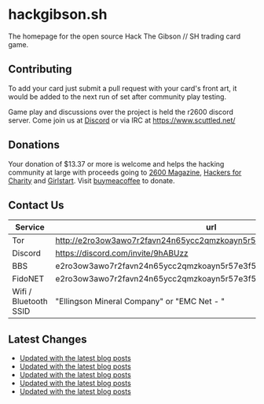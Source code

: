 # hackgibson.sh
The homepage for the open source Hack The Gibson // SH trading card game.


## Contributing

To add your card just submit a pull request with your card's front art, it would be added to the next run of set after community play testing.

Game play and discussions over the project is held the r2600 discord server. Come join us at [Discord](https://discord.com/invite/9hABUzz) or via IRC at https://www.scuttled.net/


## Donations

Your donation of $13.37 or more is welcome and helps the hacking community at large with proceeds going to [2600 Magazine](https://2600.com/), [Hackers for Charity](https://hackersforcharity.org) and [Girlstart](https://girlstart.org).  Visit [buymeacoffee](https://www.buymeacoffee.com/hackgibson.sh) to donate.


## Contact Us

Service | url
-|-
Tor | http://e2ro3ow3awo7r2favn24n65ycc2qmzkoayn5r57e3f56nvjwdcgg32ad.onion
Discord | https://discord.com/invite/9hABUzz
BBS | e2ro3ow3awo7r2favn24n65ycc2qmzkoayn5r57e3f56nvjwdcgg32ad.onion:23
FidoNET | e2ro3ow3awo7r2favn24n65ycc2qmzkoayn5r57e3f56nvjwdcgg32ad.onion:24554
Wifi / Bluetooth SSID | "Ellingson Mineral Company" or "EMC Net - <fidonet address>"

## Latest Changes
<!-- BLOG-POST-LIST:START -->
- [Updated with the latest blog posts](https://github.com/DFW2600/hackgibson.sh/commit/9204450a826fd625c9ab30a81afeeb20ca1bb421)
- [Updated with the latest blog posts](https://github.com/DFW2600/hackgibson.sh/commit/24cf699b236bfbe02502aed1f581a7a4e4424401)
- [Updated with the latest blog posts](https://github.com/DFW2600/hackgibson.sh/commit/880fe6c0dcad08a6b03ead74ea5f726a139de7dd)
- [Updated with the latest blog posts](https://github.com/DFW2600/hackgibson.sh/commit/f6cde900a4ded095315f962f8691bcb1e442dff3)
- [Updated with the latest blog posts](https://github.com/DFW2600/hackgibson.sh/commit/9a1df2c0ae3892295e4bf3b2a74b5b3ddd3613d2)
<!-- BLOG-POST-LIST:END -->
